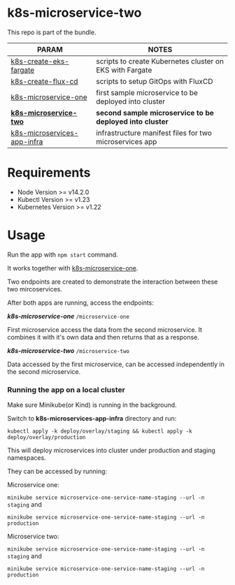 # k8s-microservice-two

This repo is part of the bundle. 

| PARAM | NOTES |
| ------ | ------ |
| [k8s-create-eks-fargate](https://github.com/dinoradulovic/k8s-create-eks-fargate) | scripts to create Kubernetes cluster on EKS with Fargate |
| [k8s-create-flux-cd](https://github.com/dinoradulovic/k8s-create-flux-cd) | scripts to setup GitOps with FluxCD |
| [k8s-microservice-one](https://github.com/dinoradulovic/k8s-microservice-one) | first sample microservice to be deployed into cluster |
| **[k8s-microservice-two](https://github.com/dinoradulovic/k8s-microservice-two)** | **second sample microservice to be deployed into cluster** |
| [k8s-microservices-app-infra](https://github.com/dinoradulovic/k8s-microservices-app-infra) | infrastructure manifest files for two microservices app |

# Requirements
- Node Version >= v14.2.0
- Kubectl Version >= v1.23
- Kubernetes Version >= v1.22

# Usage

Run the app with `npm start` command.

It works together with [k8s-microservice-one](https://github.com/dinoradulovic/k8s-microservice-one).

Two endpoints are created to demonstrate the interaction between these two mircoservices.

After both apps are running, access the endpoints: 

***k8s-microservice-one*** ```/microservice-one``` 

First microservice access the data from the second microservice. It combines it with it's own data and then returns that as a response.

***k8s-microservice-two*** ```/microservice-two``` 

Data accessed by the first microservice, can be accessed independently in the second microservice.

### Running the app on a local cluster

Make sure Minikube(or Kind) is running in the background.

Switch to **k8s-microservices-app-infra** directory and run: 

```
kubectl apply -k deploy/overlay/staging && kubectl apply -k deploy/overlay/production
```  

This will deploy microservices into cluster under production and staging namespaces. 

They can be accessed by running:

Microservice one: 

`minikube service microservice-one-service-name-staging --url -n staging` and 

`minikube service microservice-one-service-name-staging --url -n production`

Microservice two: 

`minikube service microservice-one-service-name-staging --url -n staging` and 

`minikube service microservice-one-service-name-staging --url -n production`

